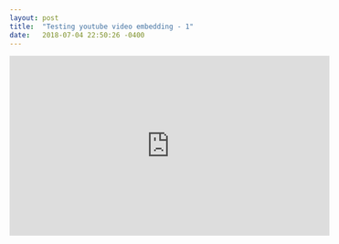 ```yaml
---
layout: post
title:  "Testing youtube video embedding - 1"
date:   2018-07-04 22:50:26 -0400
---
```

<!-- 16:9 aspect ratio -->
<div class="embed-responsive embed-responsive-16by9">
<iframe width="560" height="315" src="https://www.youtube.com/embed/nz6bPC2dLDI?rel=0" frameborder="0" allow="autoplay; encrypted-media" allowfullscreen></iframe>
</div>